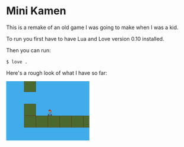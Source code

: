 # Mini Kamen

This is a remake of an old game I was going to make when I was a kid.

To run you first have to have Lua and Love version 0.10 installed. 

Then you can run:

```
$ love .
```

Here's a rough look of what I have so far:

![Jumpy](screen_capture.gif)
